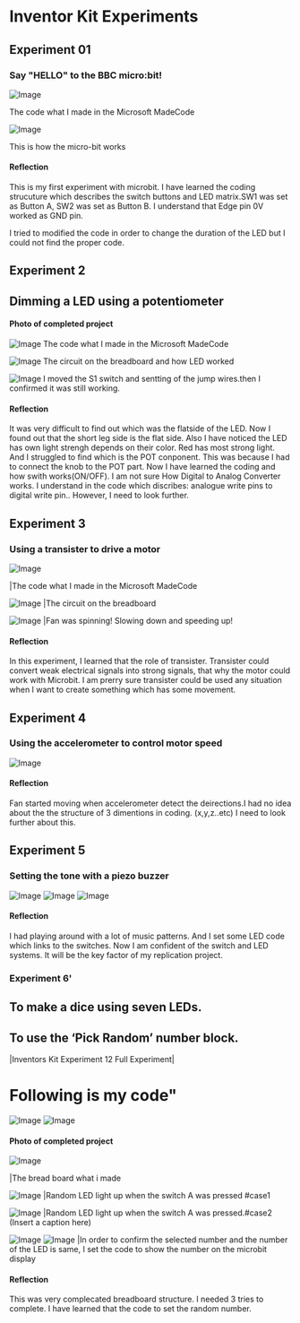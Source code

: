 # Inventor Kit Experiments


## Experiment 01 ##
### Say "HELLO" to the BBC micro:bit! ###



![Image](001.png)

The code what I made in the Microsoft MadeCode



![Image](011.png)

This is how the micro-bit works



#### Reflection ####

This is my first experiment with microbit. I have learned the coding strucuture which describes the switch buttons and LED matrix.SW1 was set as Button A, SW2 was set as Button B. I understand that Edge pin 0V worked as GND pin.

I tried to modified the code in order to change the duration of the LED but I could not find the proper code.

## Experiment 2 ##

## Dimming a LED using a potentiometer ##

#### Photo of completed project ####
![Image](031.png)
The code what I made in the Microsoft MadeCode


![Image](020.png)
The circuit on the breadboard and how LED worked


![Image](021.png)
I moved the S1 switch and sentting of the jump wires.then I confirmed it was still working.

#### Reflection ####
It was very difficult to find out which was the flatside of the LED. Now I found out that the short leg side is the flat side. Also I have noticed the LED has own light strengh depends on their color. Red has most strong light.
And I struggled to find which is the POT conponent. This was because I had to connect the knob to the POT part. 
Now I have learned the coding and how swith works(ON/OFF). I am not sure How Digital to Analog Converter works. I understand in the code which discribes: analogue write pins to digital write pin.. However, I need to look further.




## Experiment 3 ##

### Using a transister to drive a motor ###


![Image](0311.png)

|The code what I made in the Microsoft MadeCode


![Image](0333.png)
|The circuit on the breadboard

![Image](0322.png)
|Fan was spinning! Slowing down and speeding up!

#### Reflection ####

In this experiment, I learned that the role of transister. Transister could convert weak electrical signals into strong signals, that why the motor could work with Microbit. I am prerry sure transister could be used any situation when I want to create something which has some movement.


## Experiment 4 ##

### Using the accelerometer to control motor speed ###

![Image](0344.png)


#### Reflection ####

Fan started moving when accelerometer detect the deirections.I had no idea about the the structure of 3 dimentions in coding.
(x,y,z..etc) I need to look further about this.



## Experiment 5 ##

### Setting the tone with a piezo buzzer ###

![Image](0501.png)
![Image](0503.png)
![Image](0511.png)

#### Reflection ####

I had playing around with a lot of music patterns. And I set some LED code which links to the switches. Now I am confident of the switch and LED systems. It will be the key factor of my replication project.

### Experiment 6' ###

## To make a dice using seven LEDs. ##
## To use the ‘Pick Random’ number block. ##
|Inventors Kit Experiment 12 Full Experiment|

# Following is my code" #
![Image](06C.png)
![Image](06CC.png)

#### Photo of completed project ####

![Image](0603.png)

|The bread board what i made

![Image](0601.png)
|Random LED light up when the switch A was pressed #case1

![Image](0602.png)
|Random LED light up when the switch A was pressed.#case2
(Insert a caption here)

![Image](0603.png)
![Image](06CCC.png)
|In order to confirm the selected number and the number of the LED is same, I set the code to show the number on the microbit display
#### Reflection ####
This was very complecated breadboard structure. I needed 3 tries to complete.  I have learned that the code to set the random number.
